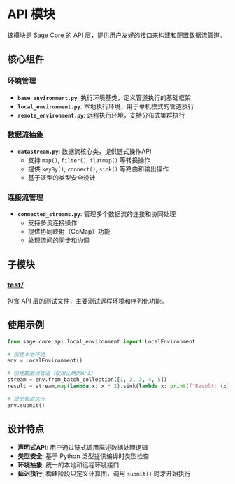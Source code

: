# API 模块

该模块是 Sage Core 的 API 层，提供用户友好的接口来构建和配置数据流管道。

## 核心组件

### 环境管理
- **`base_environment.py`**: 执行环境基类，定义管道执行的基础框架
- **`local_environment.py`**: 本地执行环境，用于单机模式的管道执行
- **`remote_environment.py`**: 远程执行环境，支持分布式集群执行

### 数据流抽象
- **`datastream.py`**: 数据流核心类，提供链式操作API
  - 支持 `map()`, `filter()`, `flatmap()` 等转换操作
  - 提供 `keyBy()`, `connect()`, `sink()` 等路由和输出操作
  - 基于泛型的类型安全设计

### 连接流管理
- **`connected_streams.py`**: 管理多个数据流的连接和协同处理
  - 支持多流连接操作
  - 提供协同映射（CoMap）功能
  - 处理流间的同步和协调

## 子模块

### [test/](./test/)
包含 API 层的测试文件，主要测试远程环境和序列化功能。

## 使用示例

```python
from sage.core.api.local_environment import LocalEnvironment

# 创建本地环境
env = LocalEnvironment()

# 创建数据流管道（使用正确的API）
stream = env.from_batch_collection([1, 2, 3, 4, 5])
result = stream.map(lambda x: x * 2).sink(lambda x: print(f"Result: {x}"))

# 提交管道执行
env.submit()
```

## 设计特点

- **声明式API**: 用户通过链式调用描述数据处理逻辑
- **类型安全**: 基于 Python 泛型提供编译时类型检查
- **环境抽象**: 统一的本地和远程环境接口
- **延迟执行**: 构建阶段只定义计算图，调用 `submit()` 时才开始执行
